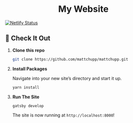 <h1 align="center">
  My Website
</h1>

[![Netlify Status](https://api.netlify.com/api/v1/badges/964797ac-3f3f-49d4-bc9f-f5cc1712bb15/deploy-status)](https://app.netlify.com/sites/mattchupp/deploys)

## 🚀 Check It Out

1.  **Clone this repo**

    ```sh
    git clone https://github.com/mattchupp/mattchupp.git
    ```

1.  **Install Packages**

    Navigate into your new site’s directory and start it up.
    ```sh
    yarn install
    ```

1.  **Run The Site**

    ```sh
    gatsby develop
    ```

    The site is now running at `http://localhost:8000`!
